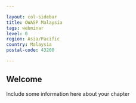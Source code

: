 ```yaml
---

layout: col-sidebar
title: OWASP Malaysia
tags: webminar
level: 0
region: Asia/Pacific
country: Malaysia
postal-code: 43200

---
```


## Welcome
Include some information here about your chapter

